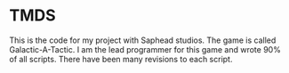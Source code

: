 # TMDS
This is the code for my project with Saphead studios. The game is called Galactic-A-Tactic. I am the lead programmer for this game and wrote 90% of all scripts. There have been many revisions to each script.

